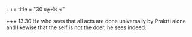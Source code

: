 +++
title = "30 प्रकृत्यैव च"

+++
13.30 He who sees that all acts are done universally by Prakrti alone
and likewise that the self is not the doer, he sees indeed.
